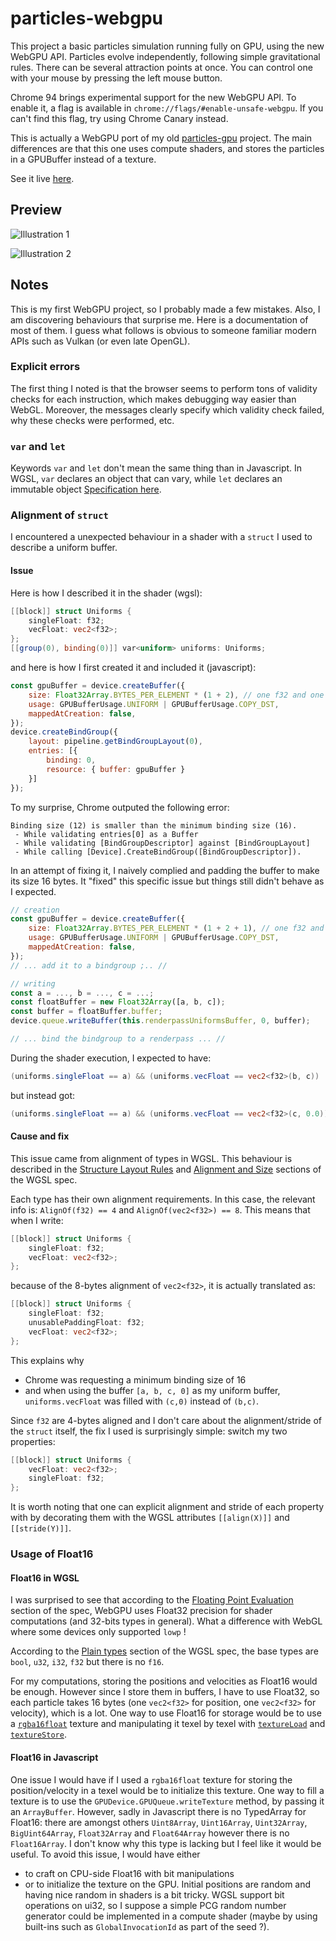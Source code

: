 # particles-webgpu

This project a basic particles simulation running fully on GPU, using the new WebGPU API. Particles evolve independently, following simple gravitational rules. There can be several attraction points at once. You can control one with your mouse by pressing the left mouse button.


Chrome 94 brings experimental support for the new WebGPU API. To enable it, a flag is available in `chrome://flags/#enable-unsafe-webgpu`. If you can't find this flag, try using Chrome Canary instead.

This is actually a WebGPU port of my old [particles-gpu](https://github.com/piellardj/particles-gpu) project. The main differences are that this one uses compute shaders, and stores the particles in a GPUBuffer instead of a texture.

See it live [here](https://piellardj.github.io/particles-webgpu/?page%3Acanvas%3Afullscreen=true&page%3Acanvas%3Asidepane=true&page%3Arange%3Aparticles-count-range-id=3).

## Preview
![Illustration 1](src/readme/01.png)

![Illustration 2](src/readme/02.png)

## Notes
This is my first WebGPU project, so I probably made a few mistakes. Also, I am discovering behaviours that surprise me. Here is a documentation of most of them. I guess what follows is obvious to someone familiar modern APIs such as Vulkan (or even late OpenGL).

### Explicit errors
The first thing I noted is that the browser seems to perform tons of validity checks for each instruction, which makes debugging way easier than WebGL. Moreover, the messages clearly specify which validity check failed, why these checks were performed, etc.

### `var` and `let`
Keywords `var` and `let` don't mean the same thing than in Javascript. In WGSL, `var` declares an object that can vary, while `let` declares an immutable object
[Specification here](https://www.w3.org/TR/WGSL/#var-and-let).

### Alignment of `struct`
I encountered a unexpected behaviour in a shader with a `struct` I used to describe a uniform buffer.

#### Issue
Here is how I described it in the shader (wgsl):
```glsl
[[block]] struct Uniforms {
    singleFloat: f32;
    vecFloat: vec2<f32>;
};
[[group(0), binding(0)]] var<uniform> uniforms: Uniforms;
```
and here is how I first created it and included it (javascript):
```javascript
const gpuBuffer = device.createBuffer({
    size: Float32Array.BYTES_PER_ELEMENT * (1 + 2), // one f32 and one vec2<f32>
    usage: GPUBufferUsage.UNIFORM | GPUBufferUsage.COPY_DST,
    mappedAtCreation: false,
});
device.createBindGroup({
    layout: pipeline.getBindGroupLayout(0),
    entries: [{
        binding: 0,
        resource: { buffer: gpuBuffer }
    }]
});
```
To my surprise, Chrome outputed the following error:
```
Binding size (12) is smaller than the minimum binding size (16).
 - While validating entries[0] as a Buffer
 - While validating [BindGroupDescriptor] against [BindGroupLayout]
 - While calling [Device].CreateBindGroup([BindGroupDescriptor]).
```

In an attempt of fixing it, I naively complied and padding the buffer to make its size 16 bytes. It "fixed" this specific issue but things still didn't behave as I expected.
```javascript
// creation
const gpuBuffer = device.createBuffer({
    size: Float32Array.BYTES_PER_ELEMENT * (1 + 2 + 1), // one f32 and one vec2<f32> and one padding float
    usage: GPUBufferUsage.UNIFORM | GPUBufferUsage.COPY_DST,
    mappedAtCreation: false,
});
// ... add it to a bindgroup ;.. //

// writing
const a = ..., b = ..., c = ...;
const floatBuffer = new Float32Array([a, b, c]);
const buffer = floatBuffer.buffer;
device.queue.writeBuffer(this.renderpassUniformsBuffer, 0, buffer);

// ... bind the bindgroup to a renderpass ... //
```
During the shader execution, I expected to have:
```glsl
(uniforms.singleFloat == a) && (uniforms.vecFloat == vec2<f32>(b, c))
```
but instead got:
```glsl
(uniforms.singleFloat == a) && (uniforms.vecFloat == vec2<f32>(c, 0.0))
```

#### Cause and fix
This issue came from alignment of types in WGSL. This behaviour is described in the [Structure Layout Rules](https://www.w3.org/TR/WGSL/#structure-layout-rules) and [Alignment and Size](https://www.w3.org/TR/WGSL/#alignof) sections of the WGSL spec.

Each type has their own alignment requirements. In this case, the relevant info is: `AlignOf(f32) == 4` and `AlignOf(vec2<f32>) == 8`. This means that when I write:
```glsl
[[block]] struct Uniforms {
    singleFloat: f32;
    vecFloat: vec2<f32>;
};
```
because of the 8-bytes alignment of `vec2<f32>`, it is actually translated as:
```glsl
[[block]] struct Uniforms {
    singleFloat: f32;
    unusablePaddingFloat: f32;
    vecFloat: vec2<f32>;
};
```
This explains why
- Chrome was requesting a minimum binding size of 16
- and when using the buffer `[a, b, c, 0]` as my uniform buffer, `uniforms.vecFloat` was filled with `(c,0)` instead of `(b,c)`.

Since `f32` are 4-bytes aligned and I don't care about the alignment/stride of the `struct` itself, the fix I used is surprisingly simple: switch my two properties:
```glsl
[[block]] struct Uniforms {
    vecFloat: vec2<f32>;
    singleFloat: f32;
};
```
It is worth noting that one can explicit alignment and stride of each property with by decorating them with the WGSL attributes `[[align(X)]]` and `[[stride(Y)]]`.

### Usage of Float16
#### Float16 in WGSL
I was surprised to see that according to the [Floating Point Evaluation](https://www.w3.org/TR/WGSL/#floating-point-evaluation) section of the spec, WebGPU uses Float32 precision for shader computations (and 32-bits types in general). What a difference with WebGL where some devices only supported `lowp` !

According to the [Plain types](https://www.w3.org/TR/WGSL/#plain-types-section) section of the WGSL spec, the base types are `bool`, `u32`, `i32`, `f32` but there is no `f16`.

For my computations, storing the positions and velocities as Float16 would be enough. However since I store them in buffers, I have to use Float32, so each particle takes 16 bytes (one `vec2<f32>` for position, one `vec2<f32>` for velocity), which is a lot.
One way to use Float16 for storage would be to use a [`rgba16float`](https://www.w3.org/TR/webgpu/#plain-color-formats) texture and manipulating it texel by texel with [`textureLoad`](https://www.w3.org/TR/WGSL/#textureload) and [`textureStore`](https://www.w3.org/TR/WGSL/#texturestore).

#### Float16 in Javascript
One issue I would have if I used a `rgba16float` texture for storing the position/velocity in a texel would be to initialize this texture. One way to fill a texture is to use the `GPUDevice.GPUQueue.writeTexture` method, by passing it an `ArrayBuffer`. However, sadly in Javascript there is no TypedArray for Float16: there are amongst others `Uint8Array`, `Uint16Array`, `Uint32Array`, `BigUint64Array`, `Float32Array` and `Float64Array` however there is no `Float16Array`. I don't know why this type is lacking but I feel like it would be useful. To avoid this issue, I would have either
- to craft on CPU-side Float16 with bit manipulations
- or to initialize the texture on the GPU. Initial positions are random and having nice random in shaders is a bit tricky. WGSL support bit operations on ui32, so I suppose a simple PCG random number generator could be implemented in a compute shader (maybe by using built-ins such as `GlobalInvocationId` as part of the seed ?).
